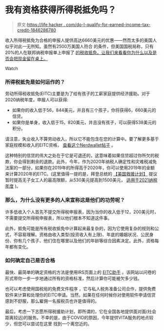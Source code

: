 # 我有资格获得所得税抵免吗？

> 原文:[https://life hacker . com/do-I-qualify-for-earned-income-tax-credit-1846286780](https://lifehacker.com/do-i-qualify-for-the-earned-income-tax-credit-1846286780)

收入所得税抵免为合格的申报人提供高达6660美元的优惠——然而太多的美国人似乎对此一无所知。虽然有2500万美国人符合 的条件，但美国国税局称，只有20%的人在联邦纳税申报单上申报了 [的税收抵免。让我们来看看你为什么以及是否会把现金留在桌上。](https://www.treasury.gov/tigta/iereports/2018reports/2018IER004fr.pdf)

Watch

### **所得税抵免是如何运作的？**

劳动所得税收抵免(EITC)主要是为了给有孩子的工薪家庭提供经济援助。对于2020纳税年度，申报人可以获得:

*   如果你的收入低于56，844美元，并且有三个孩子，你将获得6，660美元的信贷。
*   如果你是单身，收入低于15，820美元，并且没有孩子，可以获得538美元的积分。

请注意，失业收入不算劳动收入，所以它不能包含在您的计算中。要了解更多基于家庭规模和收入的EITC资格， [查看这个Nerdwallet帖子](https://www.nerdwallet.com/article/taxes/can-you-take-earned-income-tax-credit) 。

这种特别的信贷的伟大之处在于它是可退还的，这意味着如果信贷超过你所欠的税款，你会得到剩余的退款。此外，今年，作为2020年纳税人确定性和灾难税减免法案的一部分，如果你在2019年的所得高于2020年，你可以使用2019年的金额来计算2020年的EITC。(这里值得一提的是，拜登总统的 [【美国救援计划】](https://www.forbes.com/advisor/personal-finance/biden-third-stimulus-check/) 提议暂时提高无子女工人的最高限额，从530美元提高到1500美元， [适用于2021纳税年度](https://taxfoundation.org/biden-stimulus-american-rescue-plan/) )。

### 那么，为什么没有更多的人来宣称这是他们的功劳呢？

许多低收入个人首先不提交所得税申报表，因为当你的收入低于12，200美元时，不需要提交所得税申报表，所以他们根本不知道这件事。

此外，抵免可能是所有税收抵免中计算起来最复杂的，因为它使用复杂的规则和公式，不容易理解。资格由收入类型(投资收入有上限)、年底的婚姻状况、公民身份、你有几个孩子、他们住在哪里以及他们的年龄等综合因素决定。此外，资格每年都有变化。

### **如何确定自己是否合格**

最快、最简单的确定资格的方法是使用IRS页面上的 [EITC助手](https://www.irs.gov/credits-deductions/individuals/earned-income-tax-credit/use-the-eitc-assistant) 。该网站以问卷的形式带你一步一步地通过所有的资格标准，然后计算你可能被欠多少钱。

也可以考虑使用国税局的免费文件程序 ，它与私人税务准备公司合作，提供免费软件来计算和处理你的EITC申请。当然，如果在任何时候你对使用软件申请信贷感到不舒服，那么雇佣一名报税员也许是值得的。

最后，考虑一下志愿所得税援助计划，即所谓的，它在全国各地提供面对面(社会距离较远)的服务。不幸的是，由于COVID的原因，今年提供VITA服务的地点较少，但您可以尝试在这里 找到一个离您近的。